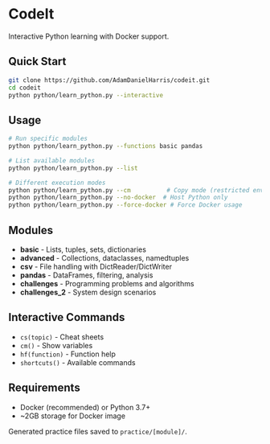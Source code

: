 # CodeIt

Interactive Python learning with Docker support.

## Quick Start

```bash
git clone https://github.com/AdamDanielHarris/codeit.git
cd codeit
python python/learn_python.py --interactive
```

## Usage

```bash
# Run specific modules
python python/learn_python.py --functions basic pandas

# List available modules
python python/learn_python.py --list

# Different execution modes
python python/learn_python.py --cm          # Copy mode (restricted environments)
python python/learn_python.py --no-docker  # Host Python only
python python/learn_python.py --force-docker # Force Docker usage
```

## Modules

- **basic** - Lists, tuples, sets, dictionaries
- **advanced** - Collections, dataclasses, namedtuples  
- **csv** - File handling with DictReader/DictWriter
- **pandas** - DataFrames, filtering, analysis
- **challenges** - Programming problems and algorithms
- **challenges_2** - System design scenarios

## Interactive Commands

- `cs(topic)` - Cheat sheets
- `cm()` - Show variables
- `hf(function)` - Function help
- `shortcuts()` - Available commands

## Requirements

- Docker (recommended) or Python 3.7+
- ~2GB storage for Docker image

Generated practice files saved to `practice/[module]/`.
